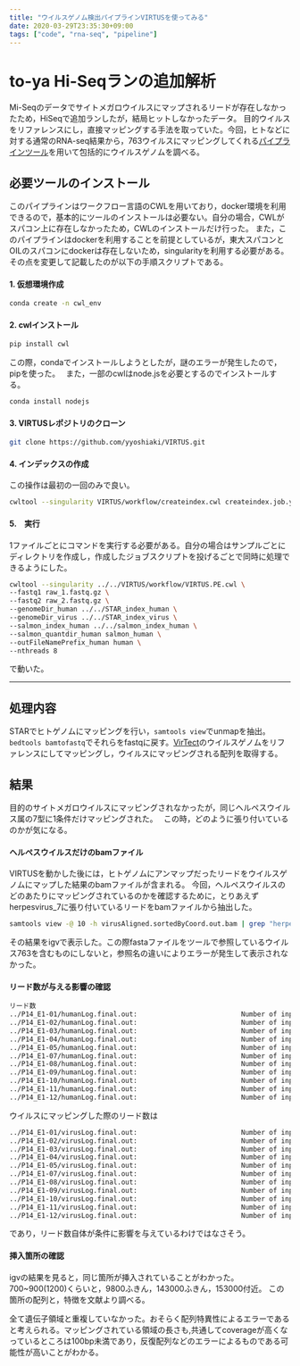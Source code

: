 ```yaml
---
title: "ウイルスゲノム検出パイプラインVIRTUSを使ってみる"
date: 2020-03-29T23:35:30+09:00
tags: ["code", "rna-seq", "pipeline"]
---
```


# to-ya Hi-Seqランの追加解析

Mi-Seqのデータでサイトメガロウイルスにマップされるリードが存在しなかったため，HiSeqで追加ランしたが，結局ヒットしなかったデータ。
目的ウイルスをリファレンスにし，直接マッピングする手法を取っていた。今回，ヒトなどに対する通常のRNA-seq結果から，763ウイルスにマッピングしてくれる[パイプラインツール](https://github.com/yyoshiaki/VIRTUS)を用いて包括的にウイルスゲノムを調べる。

## 必要ツールのインストール
このパイプラインはワークフロー言語のCWLを用いており，docker環境を利用できるので，基本的にツールのインストールは必要ない。自分の場合，CWLがスパコン上に存在しなかったため，CWLのインストールだけ行った。
また，このパイプラインはdockerを利用することを前提としているが，東大スパコンとOILのスパコンにdockerは存在しないため，singularityを利用する必要がある。その点を変更して記載したのが以下の手順スクリプトである。


#### 1. 仮想環境作成 
```sh
conda create -n cwl_env 
``` 

#### 2. cwlインストール 
```sh
pip install cwl 
``` 
この際，condaでインストールしようとしたが，謎のエラーが発生したので，pipを使った。　
また，一部のcwlはnode.jsを必要とするのでインストールする。

```sh
conda install nodejs 
```

#### 3. VIRTUSレポジトリのクローン 
```sh 
git clone https://github.com/yyoshiaki/VIRTUS.git 
``` 

#### 4. インデックスの作成 
この操作は最初の一回のみで良い。 
```sh 
cwltool --singularity VIRTUS/workflow/createindex.cwl createindex.job.yaml 
``` 

#### 5.　実行　
1ファイルごとにコマンドを実行する必要がある。自分の場合はサンプルごとにディレクトリを作成し，作成したジョブスクリプトを投げるごとで同時に処理できるようにした。 
```sh
cwltool --singularity ../../VIRTUS/workflow/VIRTUS.PE.cwl \
--fastq1 raw_1.fastq.gz \
--fastq2 raw_2.fastq.gz \
--genomeDir_human ../../STAR_index_human \
--genomeDir_virus ../../STAR_index_virus \
--salmon_index_human ../../salmon_index_human \
--salmon_quantdir_human salmon_human \
--outFileNamePrefix_human human \
--nthreads 8
``` 
で動いた。

*** 

## 処理内容 
STARでヒトゲノムにマッピングを行い，`samtools view`でunmapを抽出。`bedtools bamtofastq`でそれらをfastqに戻す。[VirTect](https://github.com/WGLab/VirTect)のウイルスゲノムをリファレンスにしてマッピングし，ウイルスにマッピングされる配列を取得する。  

## 結果 
目的のサイトメガロウイルスにマッピングされなかったが，同じヘルペスウイルス属の7型に1条件だけマッピングされた。　
この時，どのように張り付いているのかが気になる。

#### ヘルペスウイルスだけのbamファイル 
VIRTUSを動かした後には，ヒトゲノムにアンマップだったリードをウイルスゲノムにマップした結果のbamファイルが含まれる。 
今回，ヘルペスウイルスのどのあたりにマッピングされているのかを確認するために，とりあえずherpesvirus_7に張り付いているリードをbamファイルから抽出した。 
```sh
samtools view -@ 10 -h virusAligned.sortedByCoord.out.bam | grep "herpesvirus_7" samtools view -b | samtools sort -@ 8> herpesvirus7.bam 
``` 

その結果をigvで表示した。この際fastaファイルをツールで参照しているウイルス763を含むものにしないと，参照名の違いによりエラーが発生して表示されなかった。

#### リード数が与える影響の確認 
```sh
リード数 
../P14_E1-01/humanLog.final.out:                          Number of input reads | 38649055
../P14_E1-02/humanLog.final.out:                          Number of input reads | 33191521
../P14_E1-03/humanLog.final.out:                          Number of input reads | 35365741
../P14_E1-04/humanLog.final.out:                          Number of input reads | 60064508
../P14_E1-05/humanLog.final.out:                          Number of input reads | 33287752
../P14_E1-07/humanLog.final.out:                          Number of input reads | 28832664
../P14_E1-08/humanLog.final.out:                          Number of input reads | 29778196
../P14_E1-09/humanLog.final.out:                          Number of input reads | 29911098
../P14_E1-10/humanLog.final.out:                          Number of input reads | 16698732
../P14_E1-11/humanLog.final.out:                          Number of input reads | 17289084
../P14_E1-12/humanLog.final.out:                          Number of input reads | 39701191
``` 

ウイルスにマッピングした際のリード数は 
```sh
../P14_E1-01/virusLog.final.out:                          Number of input reads | 2655508
../P14_E1-02/virusLog.final.out:                          Number of input reads | 3124898
../P14_E1-03/virusLog.final.out:                          Number of input reads | 2428111
../P14_E1-04/virusLog.final.out:                          Number of input reads | 10639309
../P14_E1-05/virusLog.final.out:                          Number of input reads | 2781987
../P14_E1-07/virusLog.final.out:                          Number of input reads | 2996344
../P14_E1-08/virusLog.final.out:                          Number of input reads | 5947061
../P14_E1-09/virusLog.final.out:                          Number of input reads | 6377769
../P14_E1-10/virusLog.final.out:                          Number of input reads | 4254719
../P14_E1-11/virusLog.final.out:                          Number of input reads | 3842958
../P14_E1-12/virusLog.final.out:                          Number of input reads | 5601884 
```

であり，リード数自体が条件に影響を与えているわけではなさそう。 

#### 挿入箇所の確認 
igvの結果を見ると，同じ箇所が挿入されていることがわかった。
700~900(1200)くらいと，9800ふきん，143000ふきん，153000付近。 
この箇所の配列と，特徴を文献より調べる。

全て遺伝子領域と重複していなかった。おそらく配列特異性によるエラーであると考えられる。マッピングされている領域の長さも,共通してcoverageが高くなっているところは100bp未満であり，反復配列などのエラーによるものである可能性が高いことがわかる。


